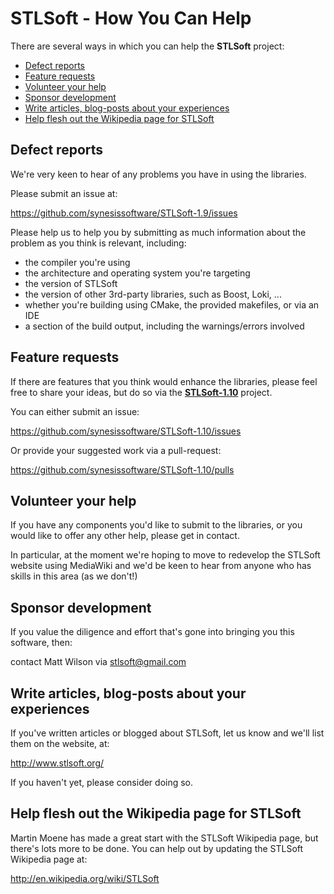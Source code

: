 # STLSoft - How You Can Help <!-- omit in toc -->

There are several ways in which you can help the **STLSoft** project:

- [Defect reports](#defect-reports)
- [Feature requests](#feature-requests)
- [Volunteer your help](#volunteer-your-help)
- [Sponsor development](#sponsor-development)
- [Write articles, blog-posts about your experiences](#write-articles-blog-posts-about-your-experiences)
- [Help flesh out the Wikipedia page for STLSoft](#help-flesh-out-the-wikipedia-page-for-stlsoft)


## Defect reports

We're very keen to hear of any problems you have in using the libraries.

Please submit an issue at:

  https://github.com/synesissoftware/STLSoft-1.9/issues

Please help us to help you by submitting as much information about the
problem as you think is relevant, including:

* the compiler you're using
* the architecture and operating system you're targeting
* the version of STLSoft
* the version of other 3rd-party libraries, such as Boost, Loki, ...
* whether you're building using CMake, the provided makefiles, or via an IDE
* a section of the build output, including the warnings/errors involved


## Feature requests

If there are features that you think would enhance the libraries, please
feel free to share your ideas, but do so via the [**STLSoft-1.10**](https://github.com/synesissoftware/STLSoft-1.10/)
project.

You can either submit an issue:

  https://github.com/synesissoftware/STLSoft-1.10/issues

Or provide your suggested work via a pull-request:

  https://github.com/synesissoftware/STLSoft-1.10/pulls


## Volunteer your help

If you have any components you'd like to submit to the libraries, or you
would like to offer any other help, please get in contact.

In particular, at the moment we're hoping to move to redevelop the STLSoft
website using MediaWiki and we'd be keen to hear from anyone who has skills
in this area (as we don't!)


## Sponsor development

If you value the diligence and effort that's gone into bringing you this
software, then:

  contact Matt Wilson via stlsoft@gmail.com


## Write articles, blog-posts about your experiences

If you've written articles or blogged about STLSoft, let us know and we'll
list them on the website, at:

  http://www.stlsoft.org/

If you haven't yet, please consider doing so.


## Help flesh out the Wikipedia page for STLSoft

Martin Moene has made a great start with the STLSoft Wikipedia page, but
there's lots more to be done. You can help out by updating the STLSoft
Wikipedia page at:

  http://en.wikipedia.org/wiki/STLSoft

